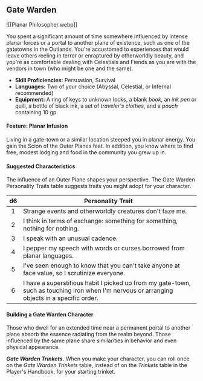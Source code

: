 ## Gate Warden

![[Planar Philosopher.webp]]

You spent a significant amount of time somewhere influenced by intense planar forces or a portal to another plane of existence, such as one of the gatetowns in the Outlands. You're accustomed to experiences that would leave others reeling in terror or enraptured by otherworldly beauty, and you're as comfortable dealing with Celestials and Fiends as you are with the vendors in town (who might be one and the same).

- **Skill Proficiencies:** Persuasion, Survival
- **Languages:** Two of your choice (Abyssal, Celestial, or Infernal recommended)
- **Equipment:** A ring of keys to unknown locks, a blank *book*, an *ink pen* or quill, a bottle of black ink, a set of *traveler's clothes*, and a *pouch* containing 10 gp

#### Feature: Planar Infusion

Living in a gate-town or a similar location steeped you in planar energy. You gain the Scion of the Outer Planes feat. In addition, you know where to find free, modest lodging and food in the community you grew up in.

#### Suggested Characteristics

The influence of an Outer Plane shapes your perspective. The Gate Warden Personality Traits table suggests traits you might adopt for your character.

|  d6 | Personality Trait                                                                                                                            |
|:---:|----------------------------------------------------------------------------------------------------------------------------------------------|
|  1  | Strange events and otherworldly creatures don't faze me.                                                                                     |
|  2  | I think in terms of exchange: something for something, nothing for nothing.                                                                  |
|  3  | I speak with an unusual cadence.                                                                                                             |
|  4  | I pepper my speech with words or curses borrowed from planar languages.                                                                      |
|  5  | I've seen enough to know that you can't take anyone at face value, so I scrutinize everyone.                                                 |
|  6  | I have a superstitious habit I picked up from my gate-town, such as touching iron when I'm nervous or arranging objects in a specific order. |

#### Building a Gate Warden Character

Those who dwell for an extended time near a permanent portal to another plane absorb the essence radiating from the realm beyond. Those influenced by the same plane share similarities in behavior and even physical appearance.

***Gate Warden Trinkets.*** When you make your character, you can roll once on the *Gate Warden Trinkets* table, instead of on the *Trinkets* table in the Player's Handbook, for your starting trinket.